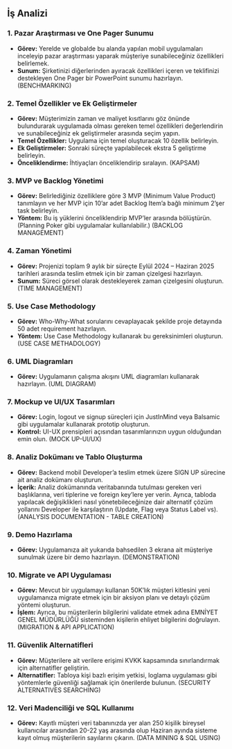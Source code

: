 ## İş Analizi

### 1. Pazar Araştırması ve One Pager Sunumu
- **Görev:** Yerelde ve globalde bu alanda yapılan mobil uygulamaları inceleyip pazar araştırması yaparak müşteriye sunabileceğiniz özellikleri belirlemek.
- **Sunum:** Şirketinizi diğerlerinden ayıracak özellikleri içeren ve teklifinizi destekleyen One Pager bir PowerPoint sunumu hazırlayın. (BENCHMARKING)

### 2. Temel Özellikler ve Ek Geliştirmeler
- **Görev:** Müşterimizin zaman ve maliyet kısıtlarını göz önünde bulundurarak uygulamada olması gereken temel özellikleri değerlendirin ve sunabileceğiniz ek geliştirmeler arasında seçim yapın.
- **Temel Özellikler:** Uygulama için temel oluşturacak 10 özellik belirleyin.
- **Ek Geliştirmeler:** Sonraki süreçte yapılabilecek ekstra 5 geliştirme belirleyin.
- **Önceliklendirme:** İhtiyaçları önceliklendirip sıralayın. (KAPSAM)

### 3. MVP ve Backlog Yönetimi
- **Görev:** Belirlediğiniz özelliklere göre 3 MVP (Minimum Value Product) tanımlayın ve her MVP için 10’ar adet Backlog Item’a bağlı minimum 2’şer task belirleyin.
- **Yöntem:** Bu iş yüklerini önceliklendirip MVP’ler arasında bölüştürün. (Planning Poker gibi uygulamalar kullanılabilir.) (BACKLOG MANAGEMENT)

### 4. Zaman Yönetimi
- **Görev:** Projenizi toplam 9 aylık bir süreçte Eylül 2024 – Haziran 2025 tarihleri arasında teslim etmek için bir zaman çizelgesi hazırlayın.
- **Sunum:** Süreci görsel olarak destekleyerek zaman çizelgesini oluşturun. (TIME MANAGEMENT)

### 5. Use Case Methodology
- **Görev:** Who-Why-What sorularını cevaplayacak şekilde proje detayında 50 adet requirement hazırlayın.
- **Yöntem:** Use Case Methodology kullanarak bu gereksinimleri oluşturun. (USE CASE METHADOLOGY)

### 6. UML Diagramları
- **Görev:** Uygulamanın çalışma akışını UML diagramları kullanarak hazırlayın. (UML DIAGRAM)

### 7. Mockup ve UI/UX Tasarımları
- **Görev:** Login, logout ve signup süreçleri için JustInMind veya Balsamic gibi uygulamalar kullanarak prototip oluşturun.
- **Kontrol:** UI-UX prensipleri açısından tasarımlarınızın uygun olduğundan emin olun. (MOCK UP-UI/UX)

### 8. Analiz Dokümanı ve Tablo Oluşturma
- **Görev:** Backend mobil Developer’a teslim etmek üzere SIGN UP sürecine ait analiz dokümanı oluşturun.
- **İçerik:** Analiz dokümanında veritabanında tutulması gereken veri başlıklarına, veri tiplerine ve foreign key’lere yer verin. Ayrıca, tabloda yapılacak değişiklikleri nasıl yönetebileceğinize dair alternatif çözüm yollarını Developer ile karşılaştırın (Update, Flag veya Status Label vs). (ANALYSIS DOCUMENTATION - TABLE CREATION)

### 9. Demo Hazırlama
- **Görev:** Uygulamanıza ait yukarıda bahsedilen 3 ekrana ait müşteriye sunulmak üzere bir demo hazırlayın. (DEMONSTRATION)

### 10. Migrate ve API Uygulaması
- **Görev:** Mevcut bir uygulamayı kullanan 50K’lık müşteri kitlesini yeni uygulamanıza migrate etmek için bir aksiyon planı ve detaylı çözüm yöntemi oluşturun.
- **İşlem:** Ayrıca, bu müşterilerin bilgilerini validate etmek adına EMNİYET GENEL MÜDÜRLÜĞÜ sisteminden kişilerin ehliyet bilgilerini doğrulayın. (MIGRATION & API APPLICATION)

### 11. Güvenlik Alternatifleri
- **Görev:** Müşterilere ait verilere erişimi KVKK kapsamında sınırlandırmak için alternatifler geliştirin.
- **Alternatifler:** Tabloya kişi bazlı erişim yetkisi, loglama uygulaması gibi yöntemlerle güvenliği sağlamak için önerilerde bulunun. (SECURITY ALTERNATIVES SEARCHING)

### 12. Veri Madenciliği ve SQL Kullanımı
- **Görev:** Kayıtlı müşteri veri tabanınızda yer alan 250 kişilik bireysel kullanıcılar arasından 20-22 yaş arasında olup Haziran ayında sisteme kayıt olmuş müşterilerin sayılarını çıkarın. (DATA MINING & SQL USING)

